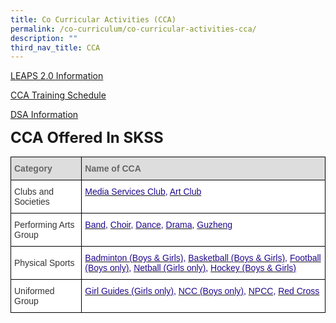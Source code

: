 ```yaml
---
title: Co Curricular Activities (CCA)
permalink: /co-curriculum/co-curricular-activities-cca/
description: ""
third_nav_title: CCA
---
```

[LEAPS 2.0 Information](https://www.moe.gov.sg/education-in-sg/our-programmes/cca/leaps2-0) 

[CCA Training Schedule](/files/CCA/2023%20CCA%20Schedule%20(Sem%201)%20020223.pdf)

[DSA Information](https://moe-sengkangsec-staging.netlify.app/co-curriculum/co-curricular-activities-cca/direct-school-admission-dsa)

**<font size=5>CCA Offered In SKSS</font>**

<table style="border-collapse:collapse;border-spacing:0" class="tg"><thead><tr><th style="background-color:#DDD;border-color:black;border-style:solid;border-width:1px;color:#666;font-family:Arial, sans-serif;font-size:14px;font-weight:bold;overflow:hidden;padding:10px 5px;text-align:left;vertical-align:middle;word-break:normal"><span style="color:#666;background-color:#DDD">Category</span>    </th><th style="background-color:#DDD;border-color:black;border-style:solid;border-width:1px;color:#666;font-family:Arial, sans-serif;font-size:14px;font-weight:bold;overflow:hidden;padding:10px 5px;text-align:left;vertical-align:middle;word-break:normal"><span style="color:#666;background-color:#DDD">Name of CCA</span></th></tr></thead><tbody><tr><td style="background-color:#FFF;border-color:black;border-style:solid;border-width:1px;color:#333;font-family:Arial, sans-serif;font-size:14px;overflow:hidden;padding:10px 5px;text-align:left;vertical-align:middle;word-break:normal">Clubs and Societies</td><td style="background-color:#FFF;border-color:black;border-style:solid;border-width:1px;color:#21088A;font-family:Arial, sans-serif;font-size:14px;overflow:hidden;padding:10px 5px;text-align:left;vertical-align:top;word-break:normal"><a href="https://moe-sengkangsec-staging.netlify.app/co-curriculum/co-curricular-activities-cca/clubs-n-societies/media-services-club"><span style="text-decoration:none;color:#21088A">Media Services Club</span></a>, <a href="https://moe-sengkangsec-staging.netlify.app/co-curriculum/co-curricular-activities-cca/clubs-n-societies/art-club"><span style="text-decoration:none;color:#21088A">Art Club</span></a></td></tr><tr><td style="background-color:#FFF;border-color:black;border-style:solid;border-width:1px;color:#333;font-family:Arial, sans-serif;font-size:14px;overflow:hidden;padding:10px 5px;text-align:left;vertical-align:middle;word-break:normal">Performing Arts Group</td><td style="background-color:#FFF;border-color:black;border-style:solid;border-width:1px;color:#21088A;font-family:Arial, sans-serif;font-size:14px;overflow:hidden;padding:10px 5px;text-align:left;vertical-align:top;word-break:normal"><a href="https://moe-sengkangsec-staging.netlify.app/co-curriculum/co-curricular-activities-cca/performing-arts-group/symphonic-band"><span style="text-decoration:none;color:#21088A">Band</span></a>, <a href="https://moe-sengkangsec-staging.netlify.app/co-curriculum/co-curricular-activities-cca/performing-arts-group/choir-sky-chorale"><span style="text-decoration:none;color:#21088A">Choir</span></a>, <a href="https://moe-sengkangsec-staging.netlify.app/co-curriculum/co-curricular-activities-cca/performing-arts-group/modern-dance-amplify"><span style="text-decoration:none;color:#21088A">Dance</span></a>, <a href="https://moe-sengkangsec-staging.netlify.app/co-curriculum/co-curricular-activities-cca/performing-arts-group/english-drama"><span style="text-decoration:none;color:#21088A">Drama</span></a>, <a href="https://moe-sengkangsec-staging.netlify.app/co-curriculum/co-curricular-activities-cca/performing-arts-group/guzheng-ensemble"><span style="text-decoration:none;color:#21088A">Guzheng</span></a></td></tr><tr><td style="background-color:#FFF;border-color:black;border-style:solid;border-width:1px;color:#333;font-family:Arial, sans-serif;font-size:14px;overflow:hidden;padding:10px 5px;text-align:left;vertical-align:middle;word-break:normal">Physical Sports</td><td style="background-color:#FFF;border-color:black;border-style:solid;border-width:1px;color:#21088A;font-family:Arial, sans-serif;font-size:14px;overflow:hidden;padding:10px 5px;text-align:left;vertical-align:top;word-break:normal"><a href="https://moe-sengkangsec-staging.netlify.app/co-curriculum/co-curricular-activities-cca/physical-sports/badminton"><span style="text-decoration:none;color:#21088A">Badminton (Boys &amp; Girls),</span></a> <a href="https://moe-sengkangsec-staging.netlify.app/co-curriculum/co-curricular-activities-cca/physical-sports/basketball"><span style="text-decoration:none;color:#21088A">Basketball (Boys &amp; Girls)</span></a>, <a href="https://moe-sengkangsec-staging.netlify.app/co-curriculum/co-curricular-activities-cca/physical-sports/football"><span style="text-decoration:none;color:#21088A">Football (Boys only)</span></a>, <a href="https://moe-sengkangsec-staging.netlify.app/co-curriculum/co-curricular-activities-cca/physical-sports/netball"><span style="text-decoration:none;color:#21088A">Netball (Girls only)</span></a>, <a href="https://moe-sengkangsec-staging.netlify.app/co-curriculum/co-curricular-activities-cca/physical-sports/hockey"><span style="text-decoration:none;color:#21088A">Hockey (Boys &amp; Girls)</span></a></td></tr><tr><td style="background-color:#FFF;border-color:black;border-style:solid;border-width:1px;color:#333;font-family:Arial, sans-serif;font-size:14px;overflow:hidden;padding:10px 5px;text-align:left;vertical-align:middle;word-break:normal">Uniformed Group</td><td style="background-color:#FFF;border-color:black;border-style:solid;border-width:1px;color:#21088A;font-family:Arial, sans-serif;font-size:14px;overflow:hidden;padding:10px 5px;text-align:left;vertical-align:top;word-break:normal"><a href="https://moe-sengkangsec-staging.netlify.app/co-curriculum/co-curricular-activities-cca/uniformed-groups/girl-guides"><span style="text-decoration:none;color:#21088A">Girl Guides (Girls only)</span></a>, <a href="https://moe-sengkangsec-staging.netlify.app/co-curriculum/co-curricular-activities-cca/uniformed-groups/national-cadets-corp-ncc"><span style="text-decoration:none;color:#21088A">NCC (Boys only)</span></a>, <a href="https://moe-sengkangsec-staging.netlify.app/co-curriculum/co-curricular-activities-cca/uniformed-groups/national-police-cadet-corps-npcc"><span style="text-decoration:none;color:#21088A">NPCC</span></a>, <a href="https://moe-sengkangsec-staging.netlify.app/co-curriculum/co-curricular-activities-cca/uniformed-groups/red-cross-youth"><span style="text-decoration:none;color:#21088A">Red Cross</span></a></td></tr></tbody></table>